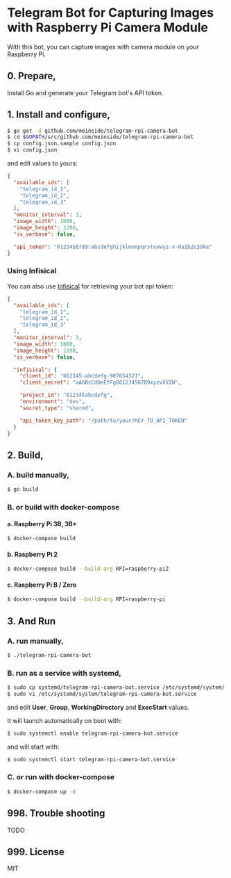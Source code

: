 # Telegram Bot for Capturing Images with Raspberry Pi Camera Module

With this bot, you can capture images with camera module on your Raspberry Pi.

## 0. Prepare,

Install Go and generate your Telegram bot's API token.

## 1. Install and configure,

```bash
$ go get -d github.com/meinside/telegram-rpi-camera-bot
$ cd $GOPATH/src/github.com/meinside/telegram-rpi-camera-bot
$ cp config.json.sample config.json
$ vi config.json
```

and edit values to yours:

```json
{
  "available_ids": [
    "telegram_id_1",
    "telegram_id_2",
    "telegram_id_3"
  ],
  "monitor_interval": 3,
  "image_width": 1600,
  "image_height": 1200,
  "is_verbose": false,

  "api_token": "0123456789:abcdefghijklmnopqrstuvwyz-x-0a1b2c3d4e"
}
```

### Using Infisical

You can also use [Infisical](https://infisical.com/) for retrieving your bot api token:

```json
{
  "available_ids": [
    "telegram_id_1",
    "telegram_id_2",
    "telegram_id_3"
  ],
  "monitor_interval": 3,
  "image_width": 1600,
  "image_height": 1200,
  "is_verbose": false,

  "infisical": {
    "client_id": "012345-abcdefg-987654321",
    "client_secret": "aAbBcCdDeEfFgG0123456789xyzwXYZW",

    "project_id": "012345abcdefg",
    "environment": "dev",
    "secret_type": "shared",

    "api_token_key_path": "/path/to/your/KEY_TO_API_TOKEN"
  }
}
```

## 2. Build,

### A. build manually,

```bash
$ go build
```

### B. or build with docker-compose

#### a. Raspberry Pi 3B, 3B+

```bash
$ docker-compose build
```

#### b. Raspberry Pi 2

```bash
$ docker-compose build --build-arg RPI=raspberry-pi2
```

#### c. Raspberry Pi B / Zero

```bash
$ docker-compose build --build-arg RPI=raspberry-pi
```

## 3. And Run

### A. run manually,

```bash
$ ./telegram-rpi-camera-bot
```

### B. run as a service with systemd,

```bash
$ sudo cp systemd/telegram-rpi-camera-bot.service /etc/systemd/system/
$ sudo vi /etc/systemd/system/telegram-rpi-camera-bot.service
```

and edit **User**, **Group**, **WorkingDirectory** and **ExecStart** values.

It will launch automatically on boot with:

```bash
$ sudo systemctl enable telegram-rpi-camera-bot.service
```

and will start with:

```bash
$ sudo systemctl start telegram-rpi-camera-bot.service
```

### C. or run with docker-compose

```bash
$ docker-compose up -d
```

## 998. Trouble shooting

TODO

## 999. License

MIT

